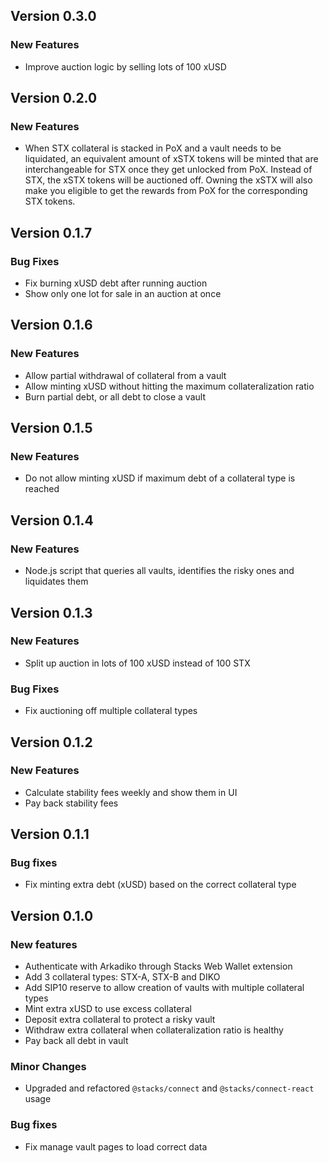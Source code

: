 
## Version 0.3.0

### New Features

- Improve auction logic by selling lots of 100 xUSD

## Version 0.2.0

### New Features

- When STX collateral is stacked in PoX and a vault needs to be liquidated, an equivalent amount of xSTX tokens will be minted that are interchangeable for STX once they get unlocked from PoX. Instead of STX, the xSTX tokens will be auctioned off. Owning the xSTX will also make you eligible to get the rewards from PoX for the corresponding STX tokens.

## Version 0.1.7

### Bug Fixes

- Fix burning xUSD debt after running auction
- Show only one lot for sale in an auction at once

## Version 0.1.6

### New Features

- Allow partial withdrawal of collateral from a vault
- Allow minting xUSD without hitting the maximum collateralization ratio
- Burn partial debt, or all debt to close a vault

## Version 0.1.5

### New Features

- Do not allow minting xUSD if maximum debt of a collateral type is reached

## Version 0.1.4

### New Features

- Node.js script that queries all vaults, identifies the risky ones and liquidates them

## Version 0.1.3

### New Features

- Split up auction in lots of 100 xUSD instead of 100 STX

### Bug Fixes

- Fix auctioning off multiple collateral types

## Version 0.1.2

### New Features

- Calculate stability fees weekly and show them in UI
- Pay back stability fees

## Version 0.1.1

### Bug fixes

- Fix minting extra debt (xUSD) based on the correct collateral type

## Version 0.1.0

### New features

- Authenticate with Arkadiko through Stacks Web Wallet extension
- Add 3 collateral types: STX-A, STX-B and DIKO
- Add SIP10 reserve to allow creation of vaults with multiple collateral types
- Mint extra xUSD to use excess collateral
- Deposit extra collateral to protect a risky vault
- Withdraw extra collateral when collateralization ratio is healthy
- Pay back all debt in vault

### Minor Changes

- Upgraded and refactored `@stacks/connect` and `@stacks/connect-react` usage

### Bug fixes

- Fix manage vault pages to load correct data
